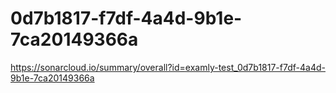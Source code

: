 # 0d7b1817-f7df-4a4d-9b1e-7ca20149366a
https://sonarcloud.io/summary/overall?id=examly-test_0d7b1817-f7df-4a4d-9b1e-7ca20149366a
